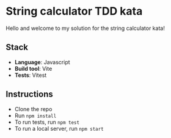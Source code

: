 # String calculator TDD kata

Hello and welcome to my solution for the string calculator kata!

## Stack

- **Language**: Javascript
- **Build tool**: Vite
- **Tests**: Vitest

## Instructions

- Clone the repo
- Run `npm install`
- To run tests, run `npm test`
- To run a local server, run `npm start`
